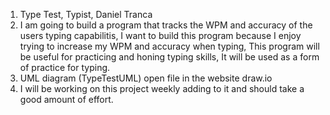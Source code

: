 1. Type Test, Typist, Daniel Tranca
2. I am going to build a program that tracks the WPM and accuracy of the users typing capabilitis, I want to build this program because I enjoy trying to increase my WPM and accuracy when typing, This program will be useful for practicing and honing typing skills, It will be used as a form of practice for typing.
3. UML diagram (TypeTestUML) open file in the website draw.io
4. I will be working on this project weekly adding to it and should take a good amount of effort.
